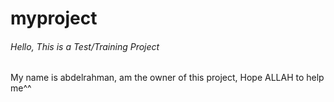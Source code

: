 # myproject
<h6>Hello, This is a Test/Training Project</h6>
<p>My name is abdelrahman, am the owner of this project, Hope ALLAH to help me^^</p>
